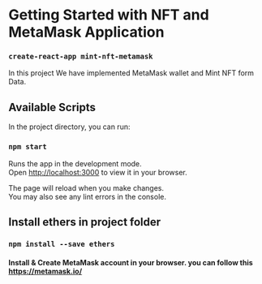 # Getting Started with NFT and MetaMask Application

### `create-react-app mint-nft-metamask`

In this project We have implemented MetaMask wallet and Mint NFT form Data.

## Available Scripts

In the project directory, you can run:

### `npm start`

Runs the app in the development mode.\
Open [http://localhost:3000](http://localhost:3000) to view it in your browser.

The page will reload when you make changes.\
You may also see any lint errors in the console.

## Install ethers in project folder

### `npm install --save ethers`

#### Install & Create MetaMask account in your browser. you can follow this https://metamask.io/

